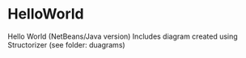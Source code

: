 # HelloWorld
Hello World (NetBeans/Java version)
Includes diagram created using Structorizer (see folder: duagrams)
